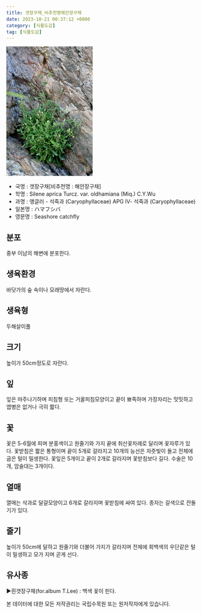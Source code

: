 ```yaml
---
title: 갯장구채_비추천명해안장구채
date: 2023-10-21 00:37:12 +0800
category: [식물도감]
tag: [식물도감]
---
```




![갯장구채[비추천명 : 해안장구채]](/assets/img/fileUpload/plants/basic/Caryophyllaceae/Silene/29098/5_th2.jpg)
- 국명 : 갯장구채[비추천명 : 해안장구채]
- 학명 : Silene aprica Turcz. var. oldhamiana (Miq.) C.Y.Wu
- 과명 : 앵글러 - 석죽과 (Caryophyllaceae) APG Ⅳ- 석죽과 (Caryophyllaceae)
- 일본명 : ハマフシバ
- 영문명 : Seashore catchfly


## 분포
중부 이남의 해변에 분포한다.
## 생육환경
바닷가의 숲 속이나 모래땅에서 자란다.
## 생육형
두해살이풀
## 크기
높이가 50cm정도로 자란다.
## 잎
잎은 마주나기하며 피침형 또는 거꿀피침모양이고 끝이 뾰족하며 가장자리는 밋밋하고 엽병은 없거나 극히 짧다.
## 꽃
꽃은 5-6월에 피며 분홍색이고 원줄기와 가지 끝에 취산꽃차례로 달리며 꽃자루가 있다. 꽃받침은 짧은 통형이며 끝이 5개로 갈라지고 10개의 능선은 자줏빛이 돌고 전체에 굽은 털이 밀생한다. 꽃잎은 5개이고 끝이 2개로 갈라지며 꽃받침보다 길다. 수술은 10개, 암술대는 3개이다.
## 열매
열매는 삭과로 달걀모양이고 6개로 갈라지며 꽃받침에 싸여 있다. 종자는 갈색으로 잔돌기가 있다.
## 줄기
높이가 50cm에 달하고 원줄기와 더불어 가지가 갈라지며 전체에 회백색의 우단같은 털이 밀생하고 모가 지며 곧게 선다.
## 유사종
▶흰갯장구채(for.album T.Lee) : 백색 꽃이 핀다.






본 데이터에 대한 모든 저작권리는 국립수목원 또는 원저작자에게 있습니다.
